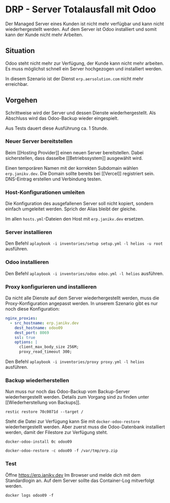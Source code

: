 # DRP - Server Totalausfall mit Odoo

Der Managed Server eines Kunden ist nicht mehr verfügbar und kann nicht wiederhergestellt werden. Auf dem Server ist Odoo installiert und somit kann der Kunde nicht mehr Arbeiten.

## Situation

Odoo steht nicht mehr zur Verfügung, der Kunde kann nicht mehr arbeiten. Es muss möglichst schnell ein Server hochgezogen und installiert werden.

In diesem Szenario ist der Dienst `erp.aersolution.com` nicht mehr erreichbar.

## Vorgehen

Schrittweise wird der Server und dessen Dienste wiederhergestellt. Als Abschluss wird das Odoo-Backup wieder eingespielt.

Aus Tests dauert diese Ausführung ca. 1 Stunde.

### Neuer Server bereitstellen

Beim [[Hosting Provider]] einen neuen Server bereitstellen. Dabei sicherstellen, dass dasselbe [[Betriebssystem]] ausgewählt wird.

Einen temporären Namen mit der korrekten Subdomain wählen `erp.janikv.dev`. Die Domain sollte bereits bei [[Vercel]] registriert sein.  DNS-Eintrag erstellen und Verbindung testen.

### Host-Konfigurationen umleiten

Die Konfiguration des ausgefallenen Server soll nicht kopiert, sondern einfach umgeleitet werden. Sprich der Alias bleibt der gleiche.

Im allen `hosts.yml`-Dateien den Host mit `erp.janikv.dev` ersetzen.

### Server installieren

Den Befehl `aplaybook -i inventories/setup setup.yml -l helios -u root` ausführen.

### Odoo installieren

Den Befehl `aplaybook -i inventories/odoo odoo.yml -l helios` ausführen.

### Proxy konfigurieren und installieren

Da nicht alle Dienste auf dem Server wiederhergestellt werden, muss die Proxy-Konfiguration angepasst werden. In unserem Szenario gibt es nur noch diese Konfiguration:

```yml
nginx_proxies:
  - src_hostname: erp.janikv.dev
    dest_hostname: odoo09
    dest_port: 8069
    ssl: true
    options: |
      client_max_body_size 256M;
      proxy_read_timeout 300;
```

Den Befehl `aplaybook -i inventories/proxy proxy.yml -l helios` ausführen.

### Backup wiederherstellen

Nun muss nur noch das Odoo-Backup vom Backup-Server wiederhergestellt werden. Details zum Vorgang sind zu finden unter [[Wiederherstellung von Backups]].

`restic restore 70c0071d --target /`

Steht die Datei zur Verfügung kann Sie mit `docker-odoo-restore` wiederhergestellt werden. Aber zuerst muss die Odoo-Datenbank installiert werden, damit der Filestore zur Verfügung steht.

`docker-odoo-install 0c odoo09`

`docker-odoo-restore -c odoo09 -f /var/tmp/erp.zip`

### Test

Öffne <https://erp.janikv.dev> Im Browser und melde dich mit dem Standardlogin an. Auf dem Server sollte das Container-Log mitverfolgt werden.

`docker logs odoo09 -f`